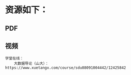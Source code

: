 # 资源如下：

## PDF


## 视频
    学堂在线：
        大数据导论（山大）：https://www.xuetangx.com/course/sdu08091004442/12425842



